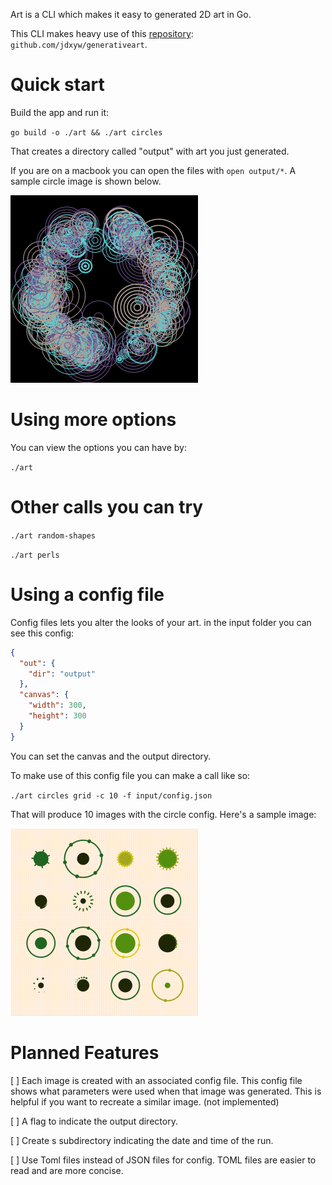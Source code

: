 Art is a CLI which makes it easy to generated 2D art in Go.

This CLI makes heavy use of this [repository](https://github.com/jdxyw/generativeart): `github.com/jdxyw/generativeart`.

# Quick start

Build the app and run it:

`go build -o ./art && ./art circles`

That creates a directory called "output" with art you just generated. 

If you are on a macbook you can open the files with `open output/*`. A sample circle image is shown below.

![](images/samples-669a073e.png)


# Using more options 

You can view the options you can have by: 

`./art`


# Other calls you can try 

`./art random-shapes`

`./art perls`

# Using a config file
Config files lets you alter the looks of your art. in the input folder you can see this config: 

```json
{
  "out": {
    "dir": "output"
  },
  "canvas": {
    "width": 300,
    "height": 300
  }
}
```

You can set the canvas and the output directory. 

To make use of this config file you can make a call like so: 

`./art circles grid -c 10 -f input/config.json`

That will produce 10 images with the circle config. Here's a sample image: 

![](images/circle-300_x_300.png)



# Planned Features

[ ] Each image is created with an associated config file. This config file shows what parameters were used when that image was generated. This is helpful if you want to recreate a similar image. (not implemented)

[ ] A flag to indicate the output directory.

[ ] Create s subdirectory indicating the date and time of the run.

[ ] Use Toml files instead of JSON files for config. TOML files are easier to read and are more concise. 



